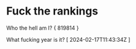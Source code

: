 # Fuck the rankings

Who the hell am I?
{ 819814 }

What fucking year is it?
[ 2024-02-17T11:43:34Z ]
